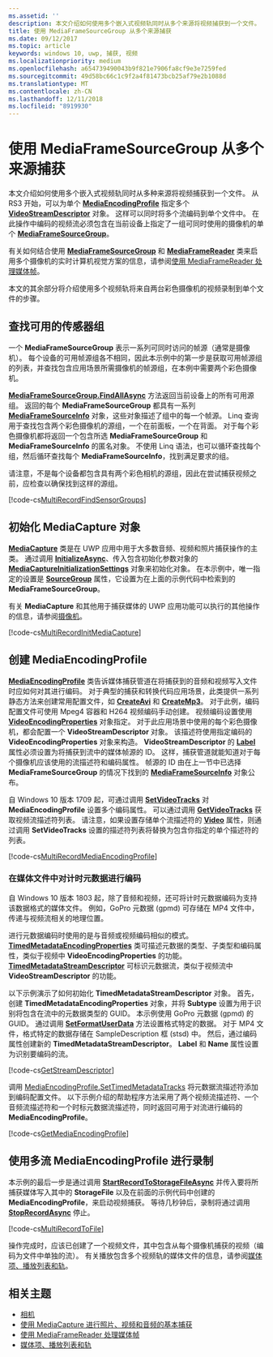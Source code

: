 ```yaml
---
ms.assetid: ''
description: 本文介绍如何使用多个嵌入式视频轨同时从多个来源将视频捕获到一个文件。
title: 使用 MediaFrameSourceGroup 从多个来源捕获
ms.date: 09/12/2017
ms.topic: article
keywords: windows 10, uwp, 捕获, 视频
ms.localizationpriority: medium
ms.openlocfilehash: a654739490043b9f821e7906fa8cf9e3e7259fed
ms.sourcegitcommit: 49d58bc66c1c9f2a4f81473bcb25af79e2b1088d
ms.translationtype: MT
ms.contentlocale: zh-CN
ms.lasthandoff: 12/11/2018
ms.locfileid: "8919930"
---
```

# <a name="capture-from-multiple-sources-using-mediaframesourcegroup"></a>使用 MediaFrameSourceGroup 从多个来源捕获

本文介绍如何使用多个嵌入式视频轨同时从多种来源将视频捕获到一个文件。 从 RS3 开始，可以为单个 **[MediaEncodingProfile](https://docs.microsoft.com/uwp/api/windows.media.mediaproperties.mediaencodingprofile)** 指定多个 **[VideoStreamDescriptor](https://docs.microsoft.com/uwp/api/windows.media.core.videostreamdescriptor)** 对象。 这样可以同时将多个流编码到单个文件中。 在此操作中编码的视频流必须包含在当前设备上指定了一组可同时使用的摄像机的单个 **[MediaFrameSourceGroup](https://docs.microsoft.com/uwp/api/windows.media.capture.frames.mediaframesourcegroup)**。 

有关如何结合使用 **[MediaFrameSourceGroup](https://docs.microsoft.com/uwp/api/windows.media.capture.frames.mediaframesourcegroup)** 和 **[MediaFrameReader](https://docs.microsoft.com/uwp/api/windows.media.capture.frames.mediaframereader)** 类来启用多个摄像机的实时计算机视觉方案的信息，请参阅[使用 MediaFrameReader 处理媒体帧](process-media-frames-with-mediaframereader.md)。

本文的其余部分将介绍使用多个视频轨将来自两台彩色摄像机的视频录制到单个文件的步骤。

## <a name="find-available-sensor-groups"></a>查找可用的传感器组
一个 **MediaFrameSourceGroup** 表示一系列可同时访问的帧源（通常是摄像机）。 每个设备的可用帧源组各不相同，因此本示例中的第一步是获取可用帧源组的列表，并查找包含应用场景所需摄像机的帧源组，在本例中需要两个彩色摄像机。

**[MediaFrameSourceGroup.FindAllAsync](https://docs.microsoft.com/uwp/api/windows.media.capture.frames.mediaframesourcegroup.FindAllAsync)** 方法返回当前设备上的所有可用源组。 返回的每个 **MediaFrameSourceGroup** 都具有一系列 **[MediaFrameSourceInfo](https://docs.microsoft.com/uwp/api/windows.media.capture.frames.mediaframesourceinfo)** 对象，这些对象描述了组中的每一个帧源。 Linq 查询用于查找包含两个彩色摄像机的源组，一个在前面板，一个在背面。 对于每个彩色摄像机都将返回一个包含所选 **MediaFrameSourceGroup** 和 **MediaFrameSourceInfo** 的匿名对象。 不使用 Linq 语法，也可以循环查找每个组，然后循环查找每个 **MediaFrameSourceInfo**，找到满足要求的组。

请注意，不是每个设备都包含具有两个彩色相机的源组，因此在尝试捕获视频之前，应检查以确保找到这样的源组。

[!code-cs[MultiRecordFindSensorGroups](./code/SimpleCameraPreview_Win10/cs/MainPage.MultiRecord.xaml.cs#SnippetMultiRecordFindSensorGroups)]

## <a name="initialize-the-mediacapture-object"></a>初始化 MediaCapture 对象
**[MediaCapture](https://docs.microsoft.com/uwp/api/windows.media.capture.mediacapture)** 类是在 UWP 应用中用于大多数音频、视频和照片捕获操作的主类。 通过调用 **[InitializeAsync](https://docs.microsoft.com/uwp/api/windows.media.capture.mediacapture.InitializeAsync)**、传入包含初始化参数对象的 **[MediaCaptureInitializationSettings](https://docs.microsoft.com/uwp/api/windows.media.capture.mediacaptureinitializationsettings)** 对象来初始化对象。 在本示例中，唯一指定的设置是 **[SourceGroup](https://docs.microsoft.com/uwp/api/windows.media.capture.mediacaptureinitializationsettings.SourceGroup)** 属性，它设置为在上面的示例代码中检索到的 **MediaFrameSourceGroup**。

有关 **MediaCapture** 和其他用于捕获媒体的 UWP 应用功能可以执行的其他操作的信息，请参阅[摄像机](camera.md)。

[!code-cs[MultiRecordInitMediaCapture](./code/SimpleCameraPreview_Win10/cs/MainPage.MultiRecord.xaml.cs#SnippetMultiRecordInitMediaCapture)]

## <a name="create-a-mediaencodingprofile"></a>创建 MediaEncodingProfile
**[MediaEncodingProfile](https://docs.microsoft.com/uwp/api/windows.media.mediaproperties.mediaencodingprofile)** 类告诉媒体捕获管道在将捕获到的音频和视频写入文件时应如何对其进行编码。 对于典型的捕获和转换代码应用场景，此类提供一系列静态方法来创建常用配置文件，如 **[CreateAvi](https://docs.microsoft.com/uwp/api/windows.media.mediaproperties.mediaencodingprofile.createavi)** 和 **[CreateMp3](https://docs.microsoft.com/uwp/api/windows.media.mediaproperties.mediaencodingprofile.createmp3)**。 对于此例，编码配置文件可使用 Mpeg4 容器和 H264 视频编码手动创建。 视频编码设置使用 **[VideoEncodingProperties](https://docs.microsoft.com/uwp/api/windows.media.mediaproperties.videoencodingproperties)** 对象指定。 对于此应用场景中使用的每个彩色摄像机，都会配置一个 **VideoStreamDescriptor** 对象。 该描述符使用指定编码的 **VideoEncodingProperties** 对象来构造。 **VideoStreamDescriptor** 的 **[Label](https://docs.microsoft.com/uwp/api/windows.media.core.videostreamdescriptor.Label)** 属性必须设置为将捕获到流中的媒体帧源的 ID。 这样，捕获管道就能知道对于每个摄像机应该使用的流描述符和编码属性。 帧源的 ID 由在上一节中已选择 **MediaFrameSourceGroup** 的情况下找到的 **[MediaFrameSourceInfo](https://docs.microsoft.com/uwp/api/windows.media.capture.frames.mediaframesourceinfo)** 对象公布。


自 Windows 10 版本 1709 起，可通过调用 **[SetVideoTracks](https://docs.microsoft.com/uwp/api/windows.media.mediaproperties.mediaencodingprofile.setvideotracks)** 对 **MediaEncodingProfile** 设置多个编码属性。 可以通过调用 **[GetVideoTracks](https://docs.microsoft.com/uwp/api/windows.media.mediaproperties.mediaencodingprofile.GetVideoTracks)** 获取视频流描述符列表。 请注意，如果设置存储单个流描述符的 **[Video](https://docs.microsoft.com/uwp/api/windows.media.mediaproperties.mediaencodingprofile.Video)** 属性，则通过调用 **SetVideoTracks** 设置的描述符列表将替换为包含你指定的单个描述符的列表。


[!code-cs[MultiRecordMediaEncodingProfile](./code/SimpleCameraPreview_Win10/cs/MainPage.MultiRecord.xaml.cs#SnippetMultiRecordMediaEncodingProfile)]

### <a name="encode-timed-metadata-in-media-files"></a>在媒体文件中对计时元数据进行编码

自 Windows 10 版本 1803 起，除了音频和视频，还可将计时元数据编码为支持该数据格式的媒体文件。 例如，GoPro 元数据 (gpmd) 可存储在 MP4 文件中，传递与视频流相关的地理位置。 

进行元数据编码时使用的是与音频或视频编码相似的模式。 [**TimedMetadataEncodingProperties**](https://docs.microsoft.com/uwp/api/windows.media.mediaproperties.timedmetadataencodingproperties) 类可描述元数据的类型、子类型和编码属性，类似于视频中 **VideoEncodingProperties** 的功能。 [**TimedMetadataStreamDescriptor**](https://docs.microsoft.com/uwp/api/windows.media.core.timedmetadatastreamdescriptor) 可标识元数据流，类似于视频流中 **VideoStreamDescriptor** 的功能。  

以下示例演示了如何初始化 **TimedMetadataStreamDescriptor** 对象。 首先，创建 **TimedMetadataEncodingProperties** 对象，并将 **Subtype** 设置为用于识别将包含在流中的元数据类型的 GUID。 本示例使用 GoPro 元数据 (gpmd) 的 GUID。 通过调用 [**SetFormatUserData**](https://docs.microsoft.com/uwp/api/windows.media.mediaproperties.timedmetadataencodingproperties.setformatuserdata) 方法设置格式特定的数据。 对于 MP4 文件，格式特定的数据存储在 SampleDescription 框 (stsd) 中。 然后，通过编码属性创建新的 **TimedMetadataStreamDescriptor**。 **Label** 和 **Name** 属性设置为识别要编码的流。 

[!code-cs[GetStreamDescriptor](./code/SimpleCameraPreview_Win10/cs/MainPage.MultiRecord.xaml.cs#SnippetGetStreamDescriptor)]

调用 [MediaEncodingProfile.SetTimedMetadataTracks](**https://docs.microsoft.com/uwp/api/windows.media.mediaproperties.mediaencodingprofile.settimedmetadatatracks**) 将元数据流描述符添加到编码配置文件。 以下示例介绍的帮助程序方法采用了两个视频流描述符、一个音频流描述符和一个时标元数据流描述符，同时返回可用于对流进行编码的 **MediaEncodingProfile**。

[!code-cs[GetMediaEncodingProfile](./code/SimpleCameraPreview_Win10/cs/MainPage.MultiRecord.xaml.cs#SnippetGetMediaEncodingProfile)]

## <a name="record-using-the-multi-stream-mediaencodingprofile"></a>使用多流 MediaEncodingProfile 进行录制
本示例的最后一步是通过调用 **[StartRecordToStorageFileAsync](https://docs.microsoft.com/uwp/api/windows.media.capture.mediacapture.startrecordtostoragefileasync)** 并传入要将所捕获媒体写入其中的 **StorageFile** 以及在前面的示例代码中创建的 **MediaEncodingProfile**，来启动视频捕获。 等待几秒钟后，录制将通过调用 **[StopRecordAsync](https://docs.microsoft.com/uwp/api/windows.media.capture.mediacapture.StopRecordAsync)** 停止。

[!code-cs[MultiRecordToFile](./code/SimpleCameraPreview_Win10/cs/MainPage.MultiRecord.xaml.cs#SnippetMultiRecordToFile)]

操作完成时，应该已创建了一个视频文件，其中包含从每个摄像机捕获的视频（编码为文件中单独的流）。 有关播放包含多个视频轨的媒体文件的信息，请参阅[媒体项、播放列表和轨](media-playback-with-mediasource.md)。

## <a name="related-topics"></a>相关主题

* [相机](camera.md)
* [使用 MediaCapture 进行照片、视频和音频的基本捕获](basic-photo-video-and-audio-capture-with-MediaCapture.md)
* [使用 MediaFrameReader 处理媒体帧](process-media-frames-with-mediaframereader.md)
* [媒体项、播放列表和轨](media-playback-with-mediasource.md)


 

 




